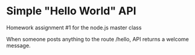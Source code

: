 # Simple "Hello World" API
Homework assignment #1 for the node.js master class

When someone posts anything to the route /hello, API returns a welcome message.

